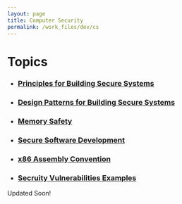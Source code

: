 ```yaml
---
layout: page
title: Computer Security
permalink: /work_files/dev/cs
---
```


# Topics

* ### [Principles for Building Secure Systems](/work_files/web_dev/security/pbss)

* ### [Design Patterns for Building Secure Systems](/work_files/web_dev/security/dpbss)

* ### [Memory Safety](/work_files/web_dev/security/ms)

* ### [Secure Software Development](/work_files/web_dev/security/ssd)

* ### [x86 Assembly Convention](/work_files/web_dev/security/x86)

* ### [Secruity Vulnerabilities Examples](/work_files/web_dev/security/sve)



Updated Soon!
